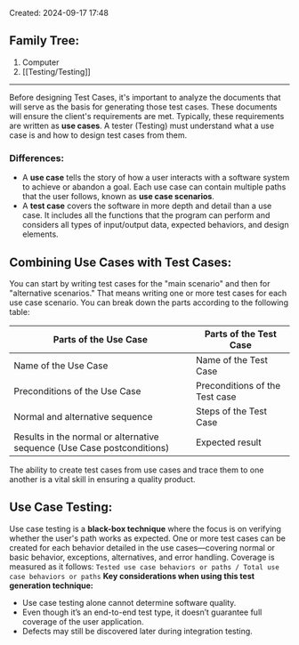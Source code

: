 Created: 2024-09-17 17:48
## Family Tree:
1. Computer
2. [[Testing/Testing]]
-- -
Before designing Test Cases, it's important to analyze the documents that will serve as the basis for generating those test cases. These documents will ensure the client's requirements are met. Typically, these requirements are written as **use cases**. A tester (Testing) must understand what a use case is and how to design test cases from them.
### Differences:
- A **use case** tells the story of how a user interacts with a software system to achieve or abandon a goal. Each use case can contain multiple paths that the user follows, known as **use case scenarios**.
- A **test case** covers the software in more depth and detail than a use case. It includes all the functions that the program can perform and considers all types of input/output data, expected behaviors, and design elements.
## Combining Use Cases with Test Cases:
You can start by writing test cases for the "main scenario" and then for "alternative scenarios." That means writing one or more test cases for each use case scenario. You can break down the parts according to the following table:

| Parts of the Use Case                                                   | Parts of the Test Case         |
| ----------------------------------------------------------------------- | ------------------------------ |
| Name of the Use Case                                                    | Name of the Test Case          |
| Preconditions of the Use Case                                           | Preconditions of the Test case |
| Normal and alternative sequence                                         | Steps of the Test Case         |
| Results in the normal or alternative sequence (Use Case postconditions) | Expected result                |
The ability to create test cases from use cases and trace them to one another is a vital skill in ensuring a quality product.
## Use Case Testing:
Use case testing is a **black-box technique** where the focus is on verifying whether the user's path works as expected. One or more test cases can be created for each behavior detailed in the use cases—covering normal or basic behavior, exceptions, alternatives, and error handling.
Coverage is measured as it follows:
`Tested use case behaviors or paths / Total use case behaviors or paths`
**Key considerations when using this test generation technique:**
- Use case testing alone cannot determine software quality.
- Even though it’s an end-to-end test type, it doesn’t guarantee full coverage of the user application.
- Defects may still be discovered later during integration testing.